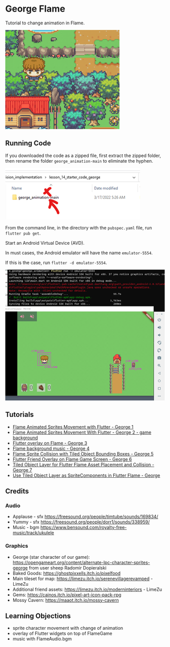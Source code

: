# George Flame

Tutorial to change animation in Flame.

![screenshot](readme_assets/screenshot.gif)

## Running Code

If you downloaded the code as a zipped file, first extract the zipped folder, then rename the folder `george_animation-main` to eliminate the hyphen.

![rename folder](readme_assets/file_rename.png)

From the command line, in the directory with the `pubspec.yaml` 
file, run `flutter pub get`.

Start an Android Virtual Device (AVD).

In must cases, the Android emulator will have the name  `emulator-5554`.  

If this is the case, run `flutter -d emulator-5554`.

![run starter](readme_assets/start_emulator.png)

## Tutorials

* [Flame Animated Sprites Movement with Flutter - George 1](https://youtu.be/_PbvL1IO_e4)
* [Flame Animated Sprites Movement With Flutter  - George 2  - game background](https://youtu.be/kqluwfjI1sc)
* [Flutter overlay on Flame - George 3](https://youtu.be/2OADb-P01fA)
* [Flame background music - George 4](https://youtu.be/a8dWaCl3lKk)
* [Flame Sprite Collision with Tiled Object Bounding Boxes - George 5](https://youtu.be/o0QHxcwoJ3w)
* [Flutter Friend Overlay on Flame Game Screen - George 6]()
* [Tiled Object Layer for Flutter Flame Asset Placement and Collision - George 7](https://youtu.be/B34zIl87ekc)
* [Use Tiled Object Layer as SpriteComponents in Flutter Flame - George](https://youtu.be/yygYUDA3SUY)


## Credits

### Audio

* Applause - sfx https://freesound.org/people/timtube/sounds/169834/
* Yummy - sfx https://freesound.org/people/dorr1/sounds/338959/
* Music - bgm https://www.bensound.com/royalty-free-music/track/ukulele

### Graphics

* George (star character of our game): https://opengameart.org/content/alternate-lpc-character-sprites-george from user sheep Radomir Dopieralski
* Baked Goods:  https://ghostpixxells.itch.io/pixelfood
* Main tileset for map: https://limezu.itch.io/serenevillagerevamped - LimeZu
* Additional friend assets: https://limezu.itch.io/moderninteriors - LimeZu
* Gems: https://cainos.itch.io/pixel-art-icon-pack-rpg
* Mossy Cavern: https://maaot.itch.io/mossy-cavern

## Learning Objections

* sprite character movement with change of animation
* overlay of Flutter widgets on top of FlameGame
* music with FlameAudio.bgm

